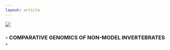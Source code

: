 ```yaml
---
layout: article
---
```



![](https://i.imgur.com/KMVYY8O.png)  


### - COMPARATIVE GENOMICS OF NON-MODEL INVERTEBRATES -
